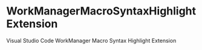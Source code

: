 # WorkManagerMacroSyntaxHighlightExtension
Visual Studio Code WorkManager Macro Syntax Highlight Extension
